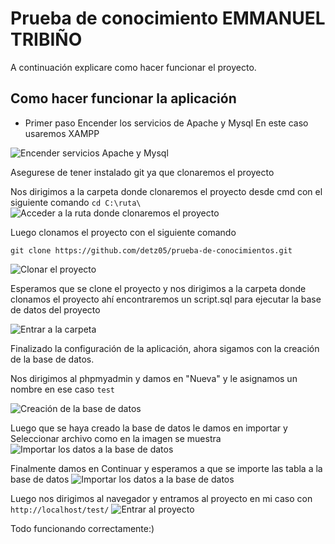 # Prueba de conocimiento EMMANUEL TRIBIÑO
A continuación explicare como hacer funcionar el proyecto.

## Como hacer funcionar la aplicación

- Primer paso
Encender los servicios de Apache y Mysql
En este caso usaremos XAMPP

![Encender servicios Apache y Mysql](https://i.imgur.com/vH0gS9x.png)

Asegurese de tener instalado git ya que clonaremos el proyecto

Nos dirigimos a la carpeta donde clonaremos el proyecto desde cmd con el siguiente comando
`cd C:\ruta\`
![Acceder a la ruta donde clonaremos el proyecto](https://i.imgur.com/piEP3QR.png)

Luego clonamos el proyecto con el siguiente comando

`git clone https://github.com/detz05/prueba-de-conocimientos.git`

![Clonar el proyecto](https://i.imgur.com/X7DlSZc.png)

Esperamos que se clone el proyecto y nos dirigimos a la carpeta donde clonamos el proyecto ahí encontraremos un script.sql para ejecutar la base de datos del proyecto

![Entrar a la carpeta](https://i.imgur.com/mzwE1OZ.png)

Finalizado la configuración de la aplicación, ahora sigamos con la creación de la base de datos.

Nos dirigimos al phpmyadmin y damos en "Nueva" y le asignamos un nombre en ese caso
`test`

![Creación de la base de datos](https://i.imgur.com/waSdsmr.png)

Luego que se haya creado la base de datos le damos en importar y Seleccionar archivo como en la imagen se muestra
![Importar los datos a la base de datos](https://i.imgur.com/XGaXHQT.png)

Finalmente damos en Continuar y esperamos a que se importe las tabla a la base de datos
![Importar los datos a la base de datos](https://i.imgur.com/09WW0i5.png)

Luego nos dirigimos al navegador y entramos al proyecto
en mi caso con
`http://localhost/test/`
![Entrar al proyecto](https://i.imgur.com/Mh0DQNs.png)


Todo funcionando correctamente:)
